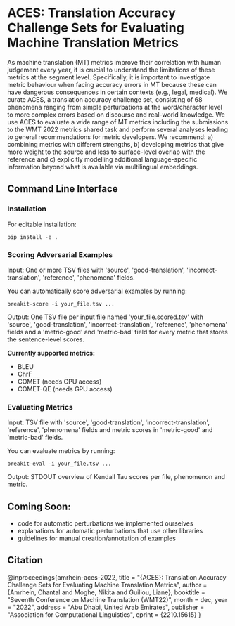 # ACES: Translation Accuracy Challenge Sets for Evaluating Machine Translation Metrics

As machine translation (MT) metrics improve their correlation with human judgement every year, it is crucial to understand the limitations of these metrics at the segment level. Specifically, it is important to investigate metric behaviour when facing accuracy errors in MT because these can have dangerous consequences in certain contexts (e.g., legal, medical). We curate ACES, a translation accuracy challenge set, consisting of 68 phenomena ranging from simple perturbations at the word/character level to more complex errors based on discourse and real-world knowledge. 
We use ACES to evaluate a wide range of MT metrics including the submissions to the WMT 2022 metrics shared task and perform several analyses leading to general recommendations for metric developers. We recommend: a) combining metrics with different strengths, b) developing metrics that give more weight to the source and less to surface-level overlap with the reference and c) explicitly modelling additional language-specific information beyond what is available via multilingual embeddings.

## Command Line Interface

### Installation

For editable installation:

    pip install -e .

### Scoring Adversarial Examples

Input: One or more TSV files with 'source', 'good-translation', 'incorrect-translation', 'reference', 'phenomena' fields.

You can automatically score adversarial examples by running:

    breakit-score -i your_file.tsv ...

Output: One TSV file per input file named 'your_file.scored.tsv' with 'source', 'good-translation', 'incorrect-translation', 'reference', 'phenomena' fields and a 'metric-good' and 'metric-bad' field for every metric that stores the sentence-level scores.

**Currently supported metrics:**

- BLEU
- ChrF
- COMET (needs GPU access)
- COMET-QE (needs GPU access)

### Evaluating Metrics

Input: TSV file with 'source', 'good-translation', 'incorrect-translation', 'reference', 'phenomena' fields and metric scores in 'metric-good' and 'metric-bad' fields.

You can evaluate metrics by running:

    breakit-eval -i your_file.tsv ...

Output: STDOUT overview of Kendall Tau scores per file, phenomenon and metric.

## Coming Soon:

- code for automatic perturbations we implemented ourselves
- explanations for automatic perturbations that use other libraries
- guidelines for manual creation/annotation of examples

## Citation

@inproceedings{amrhein-aces-2022,
title = "{ACES}: Translation Accuracy Challenge Sets for Evaluating Machine Translation Metrics",
author = {Amrhein, Chantal  and
  Moghe, Nikita and
  Guillou, Liane},
booktitle = "Seventh Conference on Machine Translation (WMT22)",
month = dec,
year = "2022",
address = "Abu Dhabi, United Arab Emirates",
publisher = "Association for Computational Linguistics",
eprint = {2210.15615}
}
